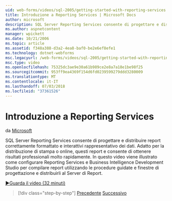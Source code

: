 ```yaml
---
uid: web-forms/videos/sql-2005/getting-started-with-reporting-services
title: Introduzione a Reporting Services | Microsoft Docs
author: microsoft
description: SQL Server Reporting Services consente di progettare e distribuire report correttamente formattato e interattivi rappresentativo dei dati. Adatto per la stampa o solo...
ms.author: aspnetcontent
manager: wpickett
ms.date: 10/21/2006
ms.topic: article
ms.assetid: f348a388-d3a2-4ea8-baf0-be2e6ef8efe1
ms.technology: dotnet-webforms
msc.legacyurl: /web-forms/videos/sql-2005/getting-started-with-reporting-services
msc.type: video
ms.openlocfilehash: 75325dc3ae9e30a61b989ce2e8a7a18e1be98f25
ms.sourcegitcommit: 953ff9ea4369f154d6fd0239599279ddd3280009
ms.translationtype: MT
ms.contentlocale: it-IT
ms.lasthandoff: 07/03/2018
ms.locfileid: "37361526"
---
```

<a name="getting-started-with-reporting-services"></a>Introduzione a Reporting Services
====================
da [Microsoft](https://github.com/microsoft)

SQL Server Reporting Services consente di progettare e distribuire report correttamente formattato e interattivi rappresentativo dei dati. Adatto per la distribuzione di stampa o online, questi report e consente di ottenere risultati professionali molto rapidamente. In questo video viene illustrato come configurare Reporting Services e Business Intelligence Development Studio per compilare report utilizzando le procedure guidate e finestre di progettazione e distribuirli al Server di Report.

[&#9654;Guarda il video (32 minuti)](https://channel9.msdn.com/Blogs/ASP-NET-Site-Videos/getting-started-with-reporting-services)

> [!div class="step-by-step"]
> [Precedente](using-sql-server-management-studio.md)
> [Successivo](building-and-customizing-reports-in-business-intelligence-development-studio.md)
